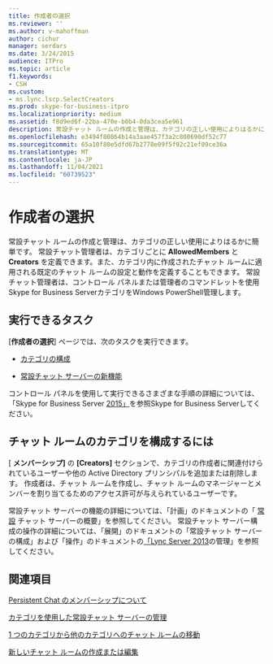 ```yaml
---
title: 作成者の選択
ms.reviewer: ''
ms.author: v-mahoffman
author: cichur
manager: serdars
ms.date: 3/24/2015
audience: ITPro
ms.topic: article
f1.keywords:
- CSH
ms.custom:
- ms.lync.lscp.SelectCreators
ms.prod: skype-for-business-itpro
ms.localizationpriority: medium
ms.assetid: f8d9ed6f-22ba-470e-b0b4-0da3cea5e961
description: 常設チャット ルームの作成と管理は、カテゴリの正しい使用によりはるかに簡単です。 常設チャット管理者は、カテゴリごとに AllowedMembers と Creators を定義できます。また、カテゴリ内に作成されたチャット ルームに適用される既定のチャット ルームの設定と動作を定義することもできます。 常設チャット管理者は、コントロール パネルまたは管理者のコマンドレットを使用Skype for Business ServerカテゴリをWindows PowerShell管理します。
ms.openlocfilehash: e3494f80864b14a3aae457f3a2c808690df52c77
ms.sourcegitcommit: 65a10f80e5dfd67b2778e09f5f92c21ef09ce36a
ms.translationtype: MT
ms.contentlocale: ja-JP
ms.lasthandoff: 11/04/2021
ms.locfileid: "60739523"
---
```

# <a name="select-creators"></a>作成者の選択

常設チャット ルームの作成と管理は、カテゴリの正しい使用によりはるかに簡単です。 常設チャット管理者は、カテゴリごとに **AllowedMembers** と **Creators** を定義できます。また、カテゴリ内に作成されたチャット ルームに適用される既定のチャット ルームの設定と動作を定義することもできます。 常設チャット管理者は、コントロール パネルまたは管理者のコマンドレットを使用Skype for Business ServerカテゴリをWindows PowerShell管理します。

## <a name="tasks-that-you-can-perform"></a>実行できるタスク

[**作成者の選択**] ページでは、次のタスクを実行できます。

- [カテゴリの構成](/previous-versions/office/lync-server-2013/lync-server-2013-configure-categories)

- [常設チャット サーバーの新機能](/previous-versions/office/lync-server-2013/lync-server-2013-new-persistent-chat-server-features)

コントロール パネルを使用して実行できるさまざまな手順の詳細については、「Skype for Business Server [2015」](../../manage/manage.md)を参照Skype for Business Serverしてください。

## <a name="to-configure-categories-for-chat-rooms"></a>チャット ルームのカテゴリを構成するには

[ **メンバーシップ]** の **[Creators]** セクションで、カテゴリの作成者に関連付けられているユーザーや他の Active Directory プリンシパルを追加または削除します。 作成者は、チャット ルームを作成し、チャット ルームのマネージャーとメンバーを割り当てるためのアクセス許可が与えられているユーザーです。



常設チャット サーバーの機能の詳細については、「計画」のドキュメントの「 [常設](/previous-versions/office/lync-server-2013/lync-server-2013-overview-of-persistent-chat-server) チャット サーバーの概要」を参照してください。 常設チャット サーバー構成の操作の詳細については、「展開[](/previous-versions/office/lync-server-2013/lync-server-2013-configuring-persistent-chat-server)」のドキュメントの「常設チャット サーバーの構成」および「操作」のドキュメントの[「Lync Server 2013](/previous-versions/office/lync-server-2013/managing-lync-server-2013-persistent-chat-server)の管理」を参照してください。

## <a name="see-also"></a>関連項目

[Persistent Chat のメンバーシップについて](/previous-versions/office/lync-server-2013/understanding-persistent-chat-membership)

[カテゴリを使用した常設チャット サーバーの管理](/previous-versions/office/lync-server-2013/using-categories-to-administer-persistent-chat-server)

[1 つのカテゴリから他のカテゴリへのチャット ルームの移動](/previous-versions/office/lync-server-2013/lync-server-2013-moving-a-chat-room-from-one-category-to-another)

[新しいチャット ルームの作成または編集](/previous-versions/office/lync-server-2013/lync-server-2013-creating-or-editing-a-new-room)